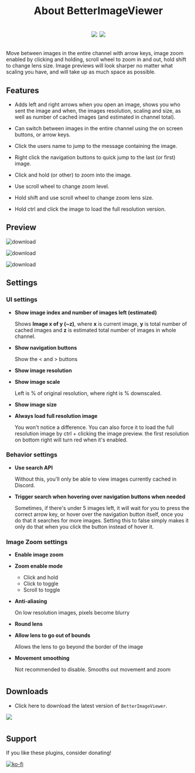<h1><p align="center">About BetterImageViewer</p><p align="center">
<img src="https://img.shields.io/github/stars/1Lighty/BetterDiscordPlugins?color=yellow&style=for-the-badge">
<img src="https://img.shields.io/github/forks/1Lighty/BetterDiscordPlugins?color=blue&style=for-the-badge">
</p></h1>

Move between images in the entire channel with arrow keys, image zoom enabled by clicking and holding, scroll wheel to zoom in and out, hold shift to change lens size. Image previews will look sharper no matter what scaling you have, and will take up as much space as possible.

## Features
- Adds left and right arrows when you open an image, shows you who sent the image and when, the images resolution, scaling and size, as well as number of cached images (and estimated in channel total).

- Can switch between images in the entire channel using the on screen buttons, or arrow keys.

- Click the users name to jump to the message containing the image.

- Right click the navigation buttons to quick jump to the last (or first) image.

- Click and hold (or other) to zoom into the image.

- Use scroll wheel to change zoom level.

- Hold shift and use scroll wheel to change zoom lens size.

- Hold ctrl and click the image to load the full resolution version.


## Preview
![download](https://camo.githubusercontent.com/61f711d024bc516f3b26b0972b49a1d0af8e5d75ad40a7a5d7e35ed225955d15/68747470733a2f2f692e696d6775722e636f6d2f596c53515133792e706e67)

![download](https://camo.githubusercontent.com/bdf85868222fd300f87ccf8aeb437f014974fa1b6204bec5ca7c54fdfeed3fcf/68747470733a2f2f692e696d6775722e636f6d2f7962485562746f2e706e67)

![download](https://camo.githubusercontent.com/b3a99e685e29f39436ec060b0c71a0ae56e022cdbeda3dfa0727e285b8260b9e/68747470733a2f2f692e696d6775722e636f6d2f754471756b75772e706e67)

## Settings

### __UI settings__
- **Show image index and number of images left (estimated)**
    
    Shows **Image x of y (~z)**, where **x** is current image, **y** is total number of cached images and **z** is estimated total number of images in whole channel.

- **Show navigation buttons**
    
    Show the < and > buttons

- **Show image resolution**
- **Show image scale**
    
    Left is % of original resolution, where right is % downscaled.

- **Show image size**
- **Always load full resolution image**

    You won't notice a difference. You can also force it to load the full resolution image by ctrl + clicking the image preview. the first resolution on bottom right will turn red when it's enabled.

### __Behavior settings__
- **Use search API**

  Without this, you'll only be able to view images currently cached in Discord.

- **Trigger search when hovering over navigation buttons when needed**

  Sometimes, if there's under 5 images left, it will wait for you to press the correct arrow key, or hover over the navigation button itself, once you do that it searches for more images. Setting this to false simply makes it only do that when you click the button instead of hover it.

### __Image Zoom settings__
- **Enable image zoom**

- **Zoom enable mode**
  - Click and hold
  - Click to toggle
  - Scroll to toggle

- **Anti-aliasing**

  On low resolution images, pixels become blurry

- **Round lens**
- **Allow lens to go out of bounds**

  Allows the lens to go beyond the border of the image

- **Movement smoothing**

  Not recommended to disable. Smooths out movement and zoom


# <!--used as a divider -->

## Downloads

- Click here to download the latest version of `BetterImageViewer`.

<a href="https://1lighty.github.io/BetterDiscordStuff/?plugin=BetterImageViewer&dl=1" target="_blank"><img src="https://img.shields.io/badge/Download Here-1C1E23?style=for-the-badge&logo="></a>

# <!--used as a divider -->

## Support
If you like these plugins, consider donating!

[![ko-fi](https://www.ko-fi.com/img/githubbutton_sm.svg)](https://ko-fi.com/L3L01A2WY)
